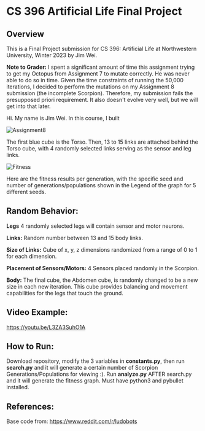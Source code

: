 # CS 396 Artificial Life Final Project

## Overview

This is a Final Project submission for CS 396: Artificial Life at Northwestern University, Winter 2023 by Jim Wei.

**Note to Grader:** I spent a significant amount of time this assignment trying to get my Octopus from Assignment 7 to mutate correctly. He was never able to do so in time. Given the time constraints of running the 50,000 iterations, I decided to perform the mutations on my Assignment 8 submission (the incomplete Scorpion). Therefore, my submission fails the presupposed priori requirement. It also doesn't evolve very well, but we will get into that later.

Hi. My name is Jim Wei. In this course, I built 

![Assignment8](Assignment8.png)

The first blue cube is the Torso. Then, 13 to 15 links are attached behind the Torso cube, with 4 randomly selected links serving as the sensor and leg links.

![Fitness](Fitness.png)

Here are the fitness results per generation, with the specific seed and number of generations/populations shown in the Legend of the graph for 5 different seeds.


## Random Behavior:

**Legs** 4 randomly selected legs will contain sensor and motor neurons.

**Links:** Random number between 13 and 15 body links.

**Size of Links:** Cube of x, y, z dimensions randomized from a range of 0 to 1 for each dimension.

**Placement of Sensors/Motors:** 4 Sensors placed randomly in the Scorpion.

**Body:** The final cube, the Abdomen cube, is randomly changed to be a new size in each new iteration. This cube provides balancing and movement capabilities for the legs that touch the ground.


## Video Example:
https://youtu.be/L3ZA3SuhO1A

## How to Run:

Download repository, modify the 3 variables in **constants.py**, then run **search.py** and it will generate a certain number of Scorpion Generations/Populations for viewing :). Run **analyze.py** AFTER search.py and it will generate the fitness graph. Must have python3 and pybullet installed.


## References:
Base code from: https://www.reddit.com/r/ludobots
